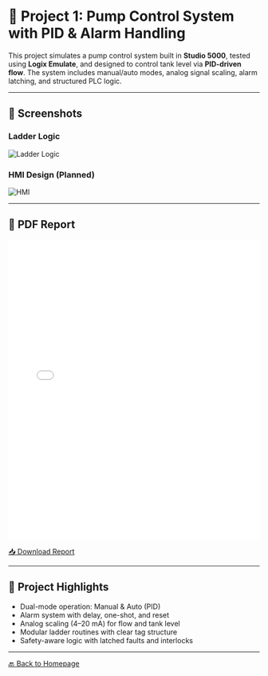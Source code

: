 # 🚰 Project 1: Pump Control System with PID & Alarm Handling

This project simulates a pump control system built in **Studio 5000**, tested using **Logix Emulate**, and designed to control tank level via **PID-driven flow**. The system includes manual/auto modes, analog signal scaling, alarm latching, and structured PLC logic.

---

## 📸 Screenshots

### Ladder Logic
![Ladder Logic](ladder_logic.png)

### HMI Design (Planned)
![HMI](hmi_screen.png)

---

## 📄 PDF Report

<embed src="Pump_Control_Report.pdf" width="100%" height="600px" type="application/pdf">

[📥 Download Report](Pump_Control_Report.pdf)

---

## 🧠 Project Highlights

- Dual-mode operation: Manual & Auto (PID)
- Alarm system with delay, one-shot, and reset
- Analog scaling (4–20 mA) for flow and tank level
- Modular ladder routines with clear tag structure
- Safety-aware logic with latched faults and interlocks

---

[🔙 Back to Homepage](../index.md)
